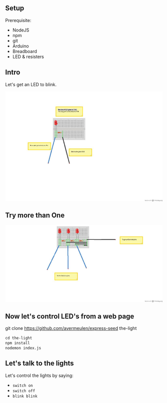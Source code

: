 ## Setup

Prerequisite:

* NodeJS
* npm
* git
* Arduino
* Breadboard
* LED & resisters

## Intro

Let's get an LED to blink.

![One LED setup](./pictures/OneLedSetup.jpg)

## Try more than One

![More LED's setup](./pictures/MoreLedsSetup.jpg)

## Now let's control LED's from a web page

git clone https://github.com/avermeulen/express-seed the-light

```
cd the-light
npm install
nodemon index.js
```

## Let's talk to the lights

Let's control the lights by saying:
* `switch on`
* `switch off`
* `blink blink`
